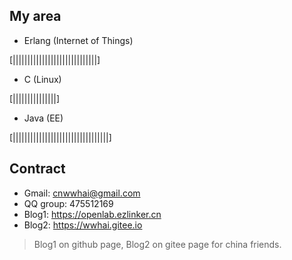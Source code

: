 ## My area
- Erlang (Internet of Things)

[|||||||||||||||||||||||||||||]

- C (Linux)

[|||||||||||||||]

- Java (EE)

[|||||||||||||||||||||||||||||||||]


## Contract
- Gmail: cnwwhai@gmail.com
- QQ group: 475512169
- Blog1: https://openlab.ezlinker.cn
- Blog2: https://wwhai.gitee.io
> Blog1 on github page, Blog2 on gitee page for china friends. 
